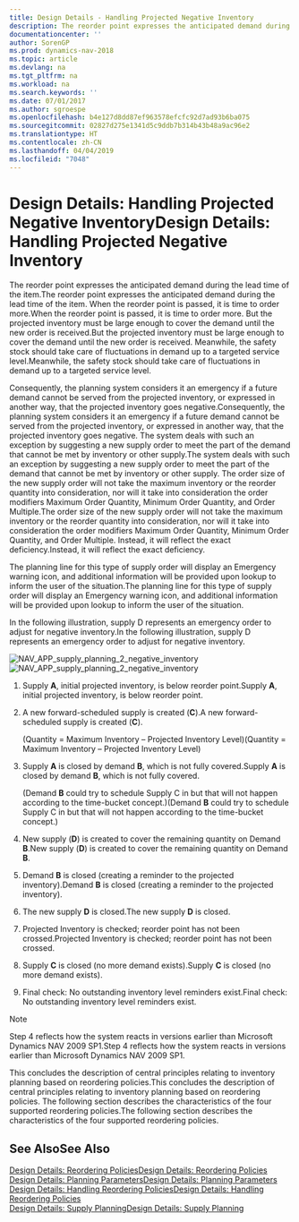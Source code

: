 ```yaml
---
title: Design Details - Handling Projected Negative Inventory
description: The reorder point expresses the anticipated demand during the lead time of the item. When the reorder point is passed, it is time to order more. But the projected inventory must be large enough to cover the demand until the new order is received. Meanwhile, the safety stock should take care of fluctuations in demand up to a targeted service level.
documentationcenter: ''
author: SorenGP
ms.prod: dynamics-nav-2018
ms.topic: article
ms.devlang: na
ms.tgt_pltfrm: na
ms.workload: na
ms.search.keywords: ''
ms.date: 07/01/2017
ms.author: sgroespe
ms.openlocfilehash: b4e127d8dd87ef963578efcfc92d7ad93b6ba075
ms.sourcegitcommit: 02827d275e1341d5c9ddb7b314b43b48a9ac96e2
ms.translationtype: HT
ms.contentlocale: zh-CN
ms.lasthandoff: 04/04/2019
ms.locfileid: "7048"
---
```

# <a name="design-details-handling-projected-negative-inventory"></a><span data-ttu-id="a29f5-106">Design Details: Handling Projected Negative Inventory</span><span class="sxs-lookup"><span data-stu-id="a29f5-106">Design Details: Handling Projected Negative Inventory</span></span>
<span data-ttu-id="a29f5-107">The reorder point expresses the anticipated demand during the lead time of the item.</span><span class="sxs-lookup"><span data-stu-id="a29f5-107">The reorder point expresses the anticipated demand during the lead time of the item.</span></span> <span data-ttu-id="a29f5-108">When the reorder point is passed, it is time to order more.</span><span class="sxs-lookup"><span data-stu-id="a29f5-108">When the reorder point is passed, it is time to order more.</span></span> <span data-ttu-id="a29f5-109">But the projected inventory must be large enough to cover the demand until the new order is received.</span><span class="sxs-lookup"><span data-stu-id="a29f5-109">But the projected inventory must be large enough to cover the demand until the new order is received.</span></span> <span data-ttu-id="a29f5-110">Meanwhile, the safety stock should take care of fluctuations in demand up to a targeted service level.</span><span class="sxs-lookup"><span data-stu-id="a29f5-110">Meanwhile, the safety stock should take care of fluctuations in demand up to a targeted service level.</span></span>  

 <span data-ttu-id="a29f5-111">Consequently, the planning system considers it an emergency if a future demand cannot be served from the projected inventory, or expressed in another way, that the projected inventory goes negative.</span><span class="sxs-lookup"><span data-stu-id="a29f5-111">Consequently, the planning system considers it an emergency if a future demand cannot be served from the projected inventory, or expressed in another way, that the projected inventory goes negative.</span></span> <span data-ttu-id="a29f5-112">The system deals with such an exception by suggesting a new supply order to meet the part of the demand that cannot be met by inventory or other supply.</span><span class="sxs-lookup"><span data-stu-id="a29f5-112">The system deals with such an exception by suggesting a new supply order to meet the part of the demand that cannot be met by inventory or other supply.</span></span> <span data-ttu-id="a29f5-113">The order size of the new supply order will not take the maximum inventory or the reorder quantity into consideration, nor will it take into consideration the order modifiers Maximum Order Quantity, Minimum Order Quantity, and Order Multiple.</span><span class="sxs-lookup"><span data-stu-id="a29f5-113">The order size of the new supply order will not take the maximum inventory or the reorder quantity into consideration, nor will it take into consideration the order modifiers Maximum Order Quantity, Minimum Order Quantity, and Order Multiple.</span></span> <span data-ttu-id="a29f5-114">Instead, it will reflect the exact deficiency.</span><span class="sxs-lookup"><span data-stu-id="a29f5-114">Instead, it will reflect the exact deficiency.</span></span>  

 <span data-ttu-id="a29f5-115">The planning line for this type of supply order will display an Emergency warning icon, and additional information will be provided upon lookup to inform the user of the situation.</span><span class="sxs-lookup"><span data-stu-id="a29f5-115">The planning line for this type of supply order will display an Emergency warning icon, and additional information will be provided upon lookup to inform the user of the situation.</span></span>  

 <span data-ttu-id="a29f5-116">In the following illustration, supply D represents an emergency order to adjust for negative inventory.</span><span class="sxs-lookup"><span data-stu-id="a29f5-116">In the following illustration, supply D represents an emergency order to adjust for negative inventory.</span></span>  

 <span data-ttu-id="a29f5-117">![](media/nav_app_supply_planning_2_negative_inventory.png "NAV_APP_supply_planning_2_negative_inventory")</span><span class="sxs-lookup"><span data-stu-id="a29f5-117">![](media/nav_app_supply_planning_2_negative_inventory.png "NAV_APP_supply_planning_2_negative_inventory")</span></span>  

1.  <span data-ttu-id="a29f5-118">Supply **A**, initial projected inventory, is below reorder point.</span><span class="sxs-lookup"><span data-stu-id="a29f5-118">Supply **A**, initial projected inventory, is below reorder point.</span></span>  

2.  <span data-ttu-id="a29f5-119">A new forward-scheduled supply is created (**C**).</span><span class="sxs-lookup"><span data-stu-id="a29f5-119">A new forward-scheduled supply is created (**C**).</span></span>  

     <span data-ttu-id="a29f5-120">(Quantity = Maximum Inventory – Projected Inventory Level)</span><span class="sxs-lookup"><span data-stu-id="a29f5-120">(Quantity = Maximum Inventory – Projected Inventory Level)</span></span>  

3.  <span data-ttu-id="a29f5-121">Supply **A** is closed by demand **B**, which is not fully covered.</span><span class="sxs-lookup"><span data-stu-id="a29f5-121">Supply **A** is closed by demand **B**, which is not fully covered.</span></span>  

     <span data-ttu-id="a29f5-122">(Demand **B** could try to schedule Supply C in but that will not happen according to the time-bucket concept.)</span><span class="sxs-lookup"><span data-stu-id="a29f5-122">(Demand **B** could try to schedule Supply C in but that will not happen according to the time-bucket concept.)</span></span>  

4.  <span data-ttu-id="a29f5-123">New supply (**D**) is created to cover the remaining quantity on Demand **B**.</span><span class="sxs-lookup"><span data-stu-id="a29f5-123">New supply (**D**) is created to cover the remaining quantity on Demand **B**.</span></span>  

5.  <span data-ttu-id="a29f5-124">Demand **B** is closed (creating a reminder to the projected inventory).</span><span class="sxs-lookup"><span data-stu-id="a29f5-124">Demand **B** is closed (creating a reminder to the projected inventory).</span></span>  

6.  <span data-ttu-id="a29f5-125">The new supply **D** is closed.</span><span class="sxs-lookup"><span data-stu-id="a29f5-125">The new supply **D** is closed.</span></span>  

7.  <span data-ttu-id="a29f5-126">Projected Inventory is checked; reorder point has not been crossed.</span><span class="sxs-lookup"><span data-stu-id="a29f5-126">Projected Inventory is checked; reorder point has not been crossed.</span></span>  

8.  <span data-ttu-id="a29f5-127">Supply **C** is closed (no more demand exists).</span><span class="sxs-lookup"><span data-stu-id="a29f5-127">Supply **C** is closed (no more demand exists).</span></span>  

9. <span data-ttu-id="a29f5-128">Final check: No outstanding inventory level reminders exist.</span><span class="sxs-lookup"><span data-stu-id="a29f5-128">Final check: No outstanding inventory level reminders exist.</span></span>  

> [!NOTE]  
>  <span data-ttu-id="a29f5-129">Step 4 reflects how the system reacts in versions earlier than Microsoft Dynamics NAV 2009 SP1.</span><span class="sxs-lookup"><span data-stu-id="a29f5-129">Step 4 reflects how the system reacts in versions earlier than Microsoft Dynamics NAV 2009 SP1.</span></span>  

 <span data-ttu-id="a29f5-130">This concludes the description of central principles relating to inventory planning based on reordering policies.</span><span class="sxs-lookup"><span data-stu-id="a29f5-130">This concludes the description of central principles relating to inventory planning based on reordering policies.</span></span> <span data-ttu-id="a29f5-131">The following section describes the characteristics of the four supported reordering policies.</span><span class="sxs-lookup"><span data-stu-id="a29f5-131">The following section describes the characteristics of the four supported reordering policies.</span></span>  

## <a name="see-also"></a><span data-ttu-id="a29f5-132">See Also</span><span class="sxs-lookup"><span data-stu-id="a29f5-132">See Also</span></span>  
 [<span data-ttu-id="a29f5-133">Design Details: Reordering Policies</span><span class="sxs-lookup"><span data-stu-id="a29f5-133">Design Details: Reordering Policies</span></span>](design-details-reordering-policies.md)   
 [<span data-ttu-id="a29f5-134">Design Details: Planning Parameters</span><span class="sxs-lookup"><span data-stu-id="a29f5-134">Design Details: Planning Parameters</span></span>](design-details-planning-parameters.md)   
 [<span data-ttu-id="a29f5-135">Design Details: Handling Reordering Policies</span><span class="sxs-lookup"><span data-stu-id="a29f5-135">Design Details: Handling Reordering Policies</span></span>](design-details-handling-reordering-policies.md)   
 [<span data-ttu-id="a29f5-136">Design Details: Supply Planning</span><span class="sxs-lookup"><span data-stu-id="a29f5-136">Design Details: Supply Planning</span></span>](design-details-supply-planning.md)
